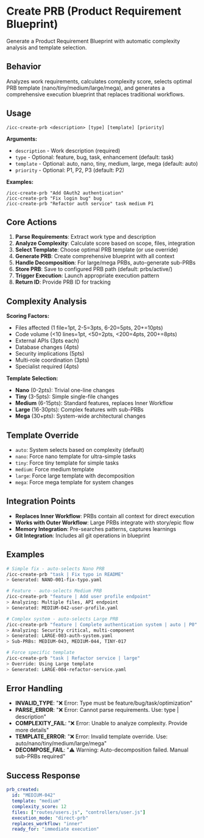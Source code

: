 # Create PRB (Product Requirement Blueprint)

Generate a Product Requirement Blueprint with automatic complexity analysis and template selection.

## Behavior
Analyzes work requirements, calculates complexity score, selects optimal PRB template (nano/tiny/medium/large/mega), and generates a comprehensive execution blueprint that replaces traditional workflows.

## Usage
`/icc-create-prb <description> [type] [template] [priority]`

**Arguments:**
- `description` - Work description (required)
- `type` - Optional: feature, bug, task, enhancement (default: task)
- `template` - Optional: auto, nano, tiny, medium, large, mega (default: auto)
- `priority` - Optional: P1, P2, P3 (default: P2)

**Examples:**
```
/icc-create-prb "Add OAuth2 authentication"
/icc-create-prb "Fix login bug" bug
/icc-create-prb "Refactor auth service" task medium P1
```

## Core Actions
1. **Parse Requirements**: Extract work type and description
2. **Analyze Complexity**: Calculate score based on scope, files, integration
3. **Select Template**: Choose optimal PRB template (or use override)
4. **Generate PRB**: Create comprehensive blueprint with all context
5. **Handle Decomposition**: For large/mega PRBs, auto-generate sub-PRBs
6. **Store PRB**: Save to configured PRB path (default: prbs/active/)
7. **Trigger Execution**: Launch appropriate execution pattern
8. **Return ID**: Provide PRB ID for tracking

## Complexity Analysis
**Scoring Factors:**
- Files affected (1 file=1pt, 2-5=3pts, 6-20=5pts, 20+=10pts)
- Code volume (<10 lines=1pt, <50=2pts, <200=4pts, 200+=8pts)
- External APIs (3pts each)
- Database changes (4pts)
- Security implications (5pts)
- Multi-role coordination (3pts)
- Specialist required (4pts)

**Template Selection:**
- **Nano** (0-2pts): Trivial one-line changes
- **Tiny** (3-5pts): Simple single-file changes
- **Medium** (6-15pts): Standard features, replaces Inner Workflow
- **Large** (16-30pts): Complex features with sub-PRBs
- **Mega** (30+pts): System-wide architectural changes

## Template Override
- `auto`: System selects based on complexity (default)
- `nano`: Force nano template for ultra-simple tasks
- `tiny`: Force tiny template for simple tasks
- `medium`: Force medium template
- `large`: Force large template with decomposition
- `mega`: Force mega template for system changes

## Integration Points
- **Replaces Inner Workflow**: PRBs contain all context for direct execution
- **Works with Outer Workflow**: Large PRBs integrate with story/epic flow
- **Memory Integration**: Pre-searches patterns, captures learnings
- **Git Integration**: Includes all git operations in blueprint

## Examples
```bash
# Simple fix - auto-selects Nano PRB
/icc-create-prb "task | Fix typo in README"
> Generated: NANO-001-fix-typo.yaml

# Feature - auto-selects Medium PRB  
/icc-create-prb "feature | Add user profile endpoint"
> Analyzing: Multiple files, API endpoint
> Generated: MEDIUM-042-user-profile.yaml

# Complex system - auto-selects Large PRB
/icc-create-prb "feature | Complete authentication system | auto | P0"
> Analyzing: Security critical, multi-component
> Generated: LARGE-003-auth-system.yaml
> Sub-PRBs: MEDIUM-043, MEDIUM-044, TINY-017

# Force specific template
/icc-create-prb "task | Refactor service | large"
> Override: Using Large template
> Generated: LARGE-004-refactor-service.yaml
```

## Error Handling
- **INVALID_TYPE**: "❌ Error: Type must be feature/bug/task/optimization"
- **PARSE_ERROR**: "❌ Error: Cannot parse requirements. Use: type | description"
- **COMPLEXITY_FAIL**: "❌ Error: Unable to analyze complexity. Provide more details"
- **TEMPLATE_ERROR**: "❌ Error: Invalid template override. Use: auto/nano/tiny/medium/large/mega"
- **DECOMPOSE_FAIL**: "⚠️ Warning: Auto-decomposition failed. Manual sub-PRBs required"

## Success Response
```yaml
prb_created:
  id: "MEDIUM-042"
  template: "medium"
  complexity_score: 12
  files: ["routes/users.js", "controllers/user.js"]
  execution_mode: "direct-prb"
  replaces_workflow: "inner"
  ready_for: "immediate execution"
```